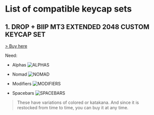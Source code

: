 # List of compatible keycap sets

## 1. DROP + BIIP MT3 EXTENDED 2048 CUSTOM KEYCAP SET

[> Buy here](https://drop.com/buy/drop-biip-mt3-extended-custom-keycap-set)

Need:

- Alphas
![ALPHAS](https://massdrop-s3.imgix.net/product-images/drop-biip-mt3-extended-custom-keycap-set/FP/ofitBNCSQ3mHSmxqfs78_01%20Alphas.jpg)

- Nomad
![NOMAD](https://massdrop-s3.imgix.net/product-images/drop-biip-mt3-extended-custom-keycap-set/FP/BMg7lgXyQAnRzZk4WSgt_05%20Nomad.jpg)

- Modifiers
![MODIFIERS](https://massdrop-s3.imgix.net/product-images/drop-biip-mt3-extended-custom-keycap-set/FP/uTlXeLlQjKaieGeqosHM_03%20Modifiers.jpg?auto=format&fm=jpg&fit=max&w=607&h=791&dpr=2&q=40)

- Spacebars
![SPACEBARS](https://massdrop-s3.imgix.net/product-images/drop-biip-mt3-extended-custom-keycap-set/FP/zH3VmpWxR5ifYLzmUeXR_13%20Space%20Bars.jpg?auto=format&fm=jpg&fit=max&w=607&h=791&dpr=2&q=40)

> These have variations of colored or katakana. And since it is restocked from time to time, you can buy it at any time.